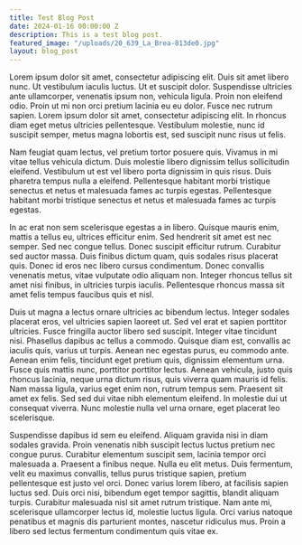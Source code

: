 ```yaml
---
title: Test Blog Post
date: 2024-01-16 00:00:00 Z
description: This is a test blog post.
featured_image: "/uploads/20_639_La_Brea-813de0.jpg"
layout: blog_post
---
```


Lorem ipsum dolor sit amet, consectetur adipiscing elit. Duis sit amet libero nunc. Ut vestibulum iaculis luctus. Ut et suscipit dolor. Suspendisse ultricies ante ullamcorper, venenatis ipsum non, vehicula ligula. Proin non eleifend odio. Proin ut mi non orci pretium lacinia eu eu dolor. Fusce nec rutrum sapien. Lorem ipsum dolor sit amet, consectetur adipiscing elit. In rhoncus diam eget metus ultricies pellentesque. Vestibulum molestie, nunc id suscipit semper, metus magna lobortis est, sed suscipit nunc risus ut felis.

Nam feugiat quam lectus, vel pretium tortor posuere quis. Vivamus in mi vitae tellus vehicula dictum. Duis molestie libero dignissim tellus sollicitudin eleifend. Vestibulum ut est vel libero porta dignissim in quis risus. Duis pharetra tempus nulla a eleifend. Pellentesque habitant morbi tristique senectus et netus et malesuada fames ac turpis egestas. Pellentesque habitant morbi tristique senectus et netus et malesuada fames ac turpis egestas.

In ac erat non sem scelerisque egestas a in libero. Quisque mauris enim, mattis a tellus eu, ultrices efficitur enim. Sed hendrerit sit amet est nec semper. Sed nec congue tellus. Donec suscipit efficitur rutrum. Curabitur sed auctor massa. Duis finibus dictum quam, quis sodales risus placerat quis. Donec id eros nec libero cursus condimentum. Donec convallis venenatis metus, vitae vulputate odio aliquam non. Integer rhoncus tellus sit amet nisi finibus, in ultricies turpis iaculis. Pellentesque rhoncus massa sit amet felis tempus faucibus quis et nisl.

Duis ut magna a lectus ornare ultricies ac bibendum lectus. Integer sodales placerat eros, vel ultricies sapien laoreet ut. Sed vel erat et sapien porttitor ultricies. Fusce fringilla auctor libero sed suscipit. Integer vitae tincidunt nisi. Phasellus dapibus ac tellus a commodo. Quisque diam est, convallis ac iaculis quis, varius ut turpis. Aenean nec egestas purus, eu commodo ante. Aenean enim felis, tincidunt eget pretium quis, dignissim elementum urna. Fusce quis mattis nunc, porttitor porttitor lectus. Aenean vehicula, justo quis rhoncus lacinia, neque urna dictum risus, quis viverra quam mauris id felis. Nam massa ligula, varius eget enim non, rutrum tempus sem. Praesent sit amet ex felis. Sed sed dui vitae nibh elementum eleifend. In molestie dui ut consequat viverra. Nunc molestie nulla vel urna ornare, eget placerat leo scelerisque.

Suspendisse dapibus id sem eu eleifend. Aliquam gravida nisi in diam sodales gravida. Proin venenatis nibh suscipit lectus luctus pretium nec congue purus. Curabitur elementum suscipit sem, lacinia tempor orci malesuada a. Praesent a finibus neque. Nulla eu elit metus. Duis fermentum, velit eu maximus convallis, tellus purus tristique sapien, pretium pellentesque est justo vel orci. Donec varius lorem libero, at facilisis sapien luctus sed. Duis orci nisi, bibendum eget tempor sagittis, blandit aliquam turpis. Curabitur malesuada nisl sit amet rutrum tristique. Nam ante mi, scelerisque ullamcorper lectus id, molestie luctus ligula. Orci varius natoque penatibus et magnis dis parturient montes, nascetur ridiculus mus. Proin a libero sed lectus fermentum condimentum quis vitae ex.